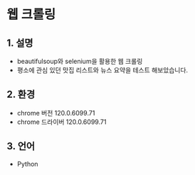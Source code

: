 # 웹 크롤링 
## 1. 설명
- beautifulsoup와 selenium을 활용한 웹 크롤링
- 평소에 관심 있던 맛집 리스트와 뉴스 요약을 테스트 해보았습니다.

## 2. 환경
- chrome 버전 120.0.6099.71
- chrome 드라이버 120.0.6099.71

## 3. 언어
- Python
